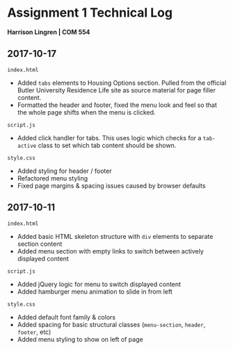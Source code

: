 # Assignment 1 Technical Log
**Harrison Lingren | COM 554**

## 2017-10-17

`index.html`
- Added `tabs` elements to Housing Options section. Pulled from the official Butler University Residence Life site as source material for page filler content.
- Formatted the header and footer, fixed the menu look and feel so that the whole page shifts when the menu is clicked.

`script.js`
- Added click handler for tabs. This uses logic which checks for a `tab-active` class to set which tab content should be shown.

`style.css`
- Added styling for header / footer
- Refactored menu styling
- Fixed page margins & spacing issues caused by browser defaults

## 2017-10-11

`index.html`
- Added basic HTML skeleton structure with `div` elements to separate section content
- Added menu section with empty links to switch between actively displayed content

`script.js`
- Added jQuery logic for menu to switch displayed content
- Added hamburger menu animation to slide in from left

`style.css`
- Added default font family & colors
- Added spacing for basic structural classes (`menu-section`, `header`, `footer`, etc)
- Added menu styling to show on left of page
